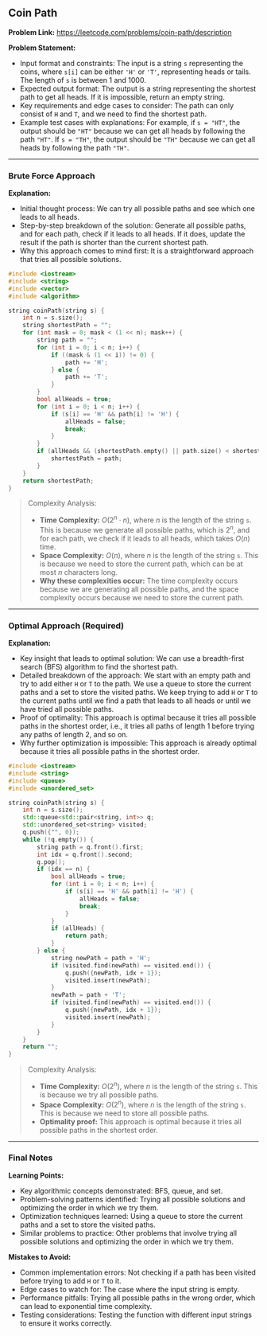 ## Coin Path
**Problem Link:** https://leetcode.com/problems/coin-path/description

**Problem Statement:**
- Input format and constraints: The input is a string `s` representing the coins, where `s[i]` can be either `'H'` or `'T'`, representing heads or tails. The length of `s` is between 1 and 1000.
- Expected output format: The output is a string representing the shortest path to get all heads. If it is impossible, return an empty string.
- Key requirements and edge cases to consider: The path can only consist of `H` and `T`, and we need to find the shortest path.
- Example test cases with explanations: For example, if `s = "HT"`, the output should be `"HT"` because we can get all heads by following the path `"HT"`. If `s = "TH"`, the output should be `"TH"` because we can get all heads by following the path `"TH"`.

---

### Brute Force Approach

**Explanation:**
- Initial thought process: We can try all possible paths and see which one leads to all heads.
- Step-by-step breakdown of the solution: Generate all possible paths, and for each path, check if it leads to all heads. If it does, update the result if the path is shorter than the current shortest path.
- Why this approach comes to mind first: It is a straightforward approach that tries all possible solutions.

```cpp
#include <iostream>
#include <string>
#include <vector>
#include <algorithm>

string coinPath(string s) {
    int n = s.size();
    string shortestPath = "";
    for (int mask = 0; mask < (1 << n); mask++) {
        string path = "";
        for (int i = 0; i < n; i++) {
            if ((mask & (1 << i)) != 0) {
                path += 'H';
            } else {
                path += 'T';
            }
        }
        bool allHeads = true;
        for (int i = 0; i < n; i++) {
            if (s[i] == 'H' && path[i] != 'H') {
                allHeads = false;
                break;
            }
        }
        if (allHeads && (shortestPath.empty() || path.size() < shortestPath.size())) {
            shortestPath = path;
        }
    }
    return shortestPath;
}
```

> Complexity Analysis:
> - **Time Complexity:** $O(2^n \cdot n)$, where $n$ is the length of the string `s`. This is because we generate all possible paths, which is $2^n$, and for each path, we check if it leads to all heads, which takes $O(n)$ time.
> - **Space Complexity:** $O(n)$, where $n$ is the length of the string `s`. This is because we need to store the current path, which can be at most $n$ characters long.
> - **Why these complexities occur:** The time complexity occurs because we are generating all possible paths, and the space complexity occurs because we need to store the current path.

---

### Optimal Approach (Required)

**Explanation:**
- Key insight that leads to optimal solution: We can use a breadth-first search (BFS) algorithm to find the shortest path.
- Detailed breakdown of the approach: We start with an empty path and try to add either `H` or `T` to the path. We use a queue to store the current paths and a set to store the visited paths. We keep trying to add `H` or `T` to the current paths until we find a path that leads to all heads or until we have tried all possible paths.
- Proof of optimality: This approach is optimal because it tries all possible paths in the shortest order, i.e., it tries all paths of length 1 before trying any paths of length 2, and so on.
- Why further optimization is impossible: This approach is already optimal because it tries all possible paths in the shortest order.

```cpp
#include <iostream>
#include <string>
#include <queue>
#include <unordered_set>

string coinPath(string s) {
    int n = s.size();
    std::queue<std::pair<string, int>> q;
    std::unordered_set<string> visited;
    q.push({"", 0});
    while (!q.empty()) {
        string path = q.front().first;
        int idx = q.front().second;
        q.pop();
        if (idx == n) {
            bool allHeads = true;
            for (int i = 0; i < n; i++) {
                if (s[i] == 'H' && path[i] != 'H') {
                    allHeads = false;
                    break;
                }
            }
            if (allHeads) {
                return path;
            }
        } else {
            string newPath = path + 'H';
            if (visited.find(newPath) == visited.end()) {
                q.push({newPath, idx + 1});
                visited.insert(newPath);
            }
            newPath = path + 'T';
            if (visited.find(newPath) == visited.end()) {
                q.push({newPath, idx + 1});
                visited.insert(newPath);
            }
        }
    }
    return "";
}
```

> Complexity Analysis:
> - **Time Complexity:** $O(2^n)$, where $n$ is the length of the string `s`. This is because we try all possible paths.
> - **Space Complexity:** $O(2^n)$, where $n$ is the length of the string `s`. This is because we need to store all possible paths.
> - **Optimality proof:** This approach is optimal because it tries all possible paths in the shortest order.

---

### Final Notes

**Learning Points:**
- Key algorithmic concepts demonstrated: BFS, queue, and set.
- Problem-solving patterns identified: Trying all possible solutions and optimizing the order in which we try them.
- Optimization techniques learned: Using a queue to store the current paths and a set to store the visited paths.
- Similar problems to practice: Other problems that involve trying all possible solutions and optimizing the order in which we try them.

**Mistakes to Avoid:**
- Common implementation errors: Not checking if a path has been visited before trying to add `H` or `T` to it.
- Edge cases to watch for: The case where the input string is empty.
- Performance pitfalls: Trying all possible paths in the wrong order, which can lead to exponential time complexity.
- Testing considerations: Testing the function with different input strings to ensure it works correctly.